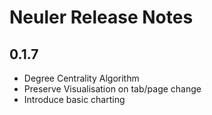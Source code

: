 # Neuler Release Notes

## 0.1.7

- Degree Centrality Algorithm
- Preserve Visualisation on tab/page change
- Introduce basic charting